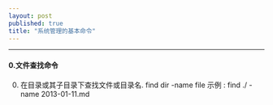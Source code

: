 ```yaml
---
layout: post
published: true
title: "系统管理的基本命令"
---
```


----------------------------------

#### 0.文件查找命令 ####
00. 在目录或其子目录下查找文件或目录名. find dir -name file 示例 : find ./ -name 2013-01-11.md

